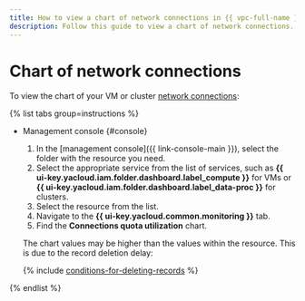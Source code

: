 ```yaml
---
title: How to view a chart of network connections in {{ vpc-full-name }}
description: Follow this guide to view a chart of network connections.
---
```


# Chart of network connections

To view the chart of your VM or cluster [network connections](../concepts/monitoring-connections.md):

{% list tabs group=instructions %}

- Management console {#console}

  1. In the [management console]({{ link-console-main }}), select the folder with the resource you need.
  1. Select the appropriate service from the list of services, such as **{{ ui-key.yacloud.iam.folder.dashboard.label_compute }}** for VMs or **{{ ui-key.yacloud.iam.folder.dashboard.label_data-proc }}** for clusters.
  1. Select the resource from the list.
  1. Navigate to the **{{ ui-key.yacloud.common.monitoring }}** tab.
  1. Find the **Connections quota utilization** chart.

  The chart values may be higher than the values within the resource. This is due to the record deletion delay:

  {% include [conditions-for-deleting-records](../../_includes/vpc/conditions-for-deleting-records.md) %}

{% endlist %}
